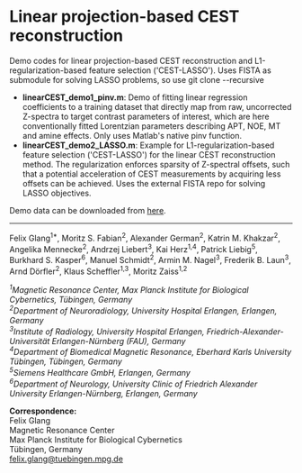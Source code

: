# Linear projection-based CEST reconstruction

Demo codes for linear projection-based CEST reconstruction and L1-regularization-based feature selection ('CEST-LASSO').
Uses FISTA as submodule for solving LASSO problems, so use git clone --recursive

* <b>linearCEST_demo1_pinv.m</b>: Demo of fitting linear regression coefficients to a training dataset that directly map from raw, uncorrected Z-spectra to target contrast parameters of interest, which are here conventionally fitted Lorentzian parameters describing APT, NOE, MT and amine effects. Only uses Matlab's native pinv function.
* <b>linearCEST_demo2_LASSO.m</b>: Example for L1-regularization-based feature selection ('CEST-LASSO') for the linear CEST reconstruction method. The regularization enforces sparsity of Z-spectral offsets, such that a potential acceleration of CEST measurements by acquiring less offsets can be achieved. Uses the external FISTA repo for solving LASSO objectives.

Demo data can be downloaded from [here](https://edmond.mpdl.mpg.de/imeji/collection/dF8GJ92tyBNpfeY?q=).

***
Felix Glang<sup>1*</sup>, Moritz S. Fabian<sup>2</sup>, Alexander German<sup>2</sup>, Katrin M. Khakzar<sup>2</sup>, Angelika Mennecke<sup>2</sup>, Andrzej Liebert<sup>3</sup>, Kai Herz<sup>1,4</sup>, Patrick Liebig<sup>5</sup>, Burkhard S. Kasper<sup>6</sup>, Manuel Schmidt<sup>2</sup>, Armin M. Nagel<sup>3</sup>, Frederik B. Laun<sup>3</sup>, Arnd Dörfler<sup>2</sup>, Klaus Scheffler<sup>1,3</sup>, Moritz Zaiss<sup>1,2</sup>

<i><sup>1</sup>Magnetic Resonance Center, Max Planck Institute for Biological Cybernetics, Tübingen, Germany  
<sup>2</sup>Department of Neuroradiology, University Hospital Erlangen, Erlangen, Germany  
<sup>3</sup>Institute of Radiology, University Hospital Erlangen, Friedrich-Alexander-Universität Erlangen-Nürnberg (FAU), Germany  
<sup>4</sup>Department of Biomedical Magnetic Resonance, Eberhard Karls University Tübingen, Tübingen, Germany  
<sup>5</sup>Siemens Healthcare GmbH, Erlangen, Germany  
<sup>6</sup>Department of Neurology, University Clinic of Friedrich Alexander University Erlangen-Nürnberg, Erlangen, Germany  
</i>

<b>Correspondence:</b>  
Felix Glang  
Magnetic Resonance Center  
Max Planck Institute for Biological Cybernetics  
Tübingen, Germany  
felix.glang@tuebingen.mpg.de  

